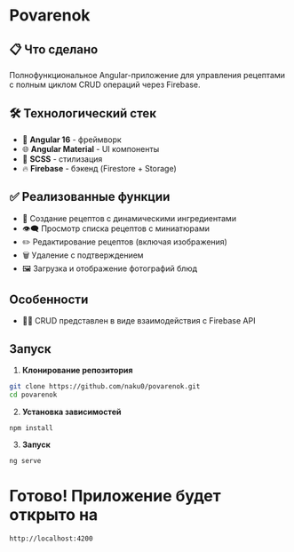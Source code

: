 # Povarenok

## 📋 Что сделано

Полнофункциональное Angular-приложение для управления рецептами с полным циклом CRUD операций через Firebase.

## 🛠 Технологический стек

- 👹 **Angular 16** - фреймворк
- 🌐 **Angular Material** - UI компоненты
- 💅 **SCSS** - стилизация
- 🔥 **Firebase** - бэкенд (Firestore + Storage)

## ✅ Реализованные функции

- 📝 Создание рецептов с динамическими ингредиентами
- 👁‍🗨 Просмотр списка рецептов с миниатюрами
- ✏️ Редактирование рецептов (включая изображения)
- 🗑 Удаление с подтверждением
- 🖼 Загрузка и отображение фотографий блюд

##  Особенности
- 👨‍💻 CRUD представлен в виде взаимодействия с Firebase API

## Запуск
1. **Клонирование репозитория**
```bash
git clone https://github.com/naku0/povarenok.git
cd povarenok
```
2. **Установка зависимостей**
```
npm install
```
3. **Запуск**
```
ng serve
```

# Готово! Приложение будет открыто на
```
http://localhost:4200
```

